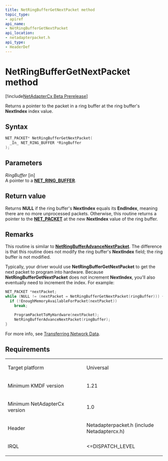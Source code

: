 ```yaml
---
title: NetRingBufferGetNextPacket method
topic_type:
- apiref
api_name:
- NetRingBufferGetNextPacket
api_location:
- netadapterpacket.h
api_type:
- HeaderDef
---
```


# NetRingBufferGetNextPacket method


[!include[NetAdapterCx Beta Prerelease](../netcx-beta-prerelease.md)]

Returns a pointer to the packet in a ring buffer at the ring buffer's **NextIndex** index value.

Syntax
------

```cpp
NET_PACKET* NetRingBufferGetNextPacket(
  _In_ NET_RING_BUFFER *RingBuffer
);
```

Parameters
----------

*RingBuffer* [in]  
A pointer to a [**NET_RING_BUFFER**](net-ring-buffer.md).

Return value
------------

Returns **NULL** if the ring buffer's **NextIndex** equals its **EndIndex**, meaning there are no more unprocessed packets.
Otherwise, this routine returns a pointer to the [**NET_PACKET**](net-packet.md) at the new **NextIndex** value of the ring buffer.

Remarks
-----

This routine is similar to [**NetRingBufferAdvanceNextPacket**](netringbufferadvancenextpacket.md).
The difference is that this routine does not modify the ring buffer's **NextIndex** field; the ring buffer is not modified.

Typically, your driver would use **NetRingBufferGetNextPacket** to get the next packet to program into hardware.
Because **NetRingBufferGetNextPacket** does not increment **NextIndex**, you'll also eventually need to increment the index.
For example:

```cpp
NET_PACKET *nextPacket;
while (NULL != (nextPacket = NetRingBufferGetNextPacket(ringBuffer))) {
  if (!EnoughMemoryAvailableForPacket(nextPacket))
    break;

    ProgramPacketToMyHardware(nextPacket);
    NetRingBufferAdvanceNextPacket(ringBuffer);
}
```

For more info, see [Transferring Network Data](transferring-network-data.md).

Requirements
------------

<table>
<colgroup>
<col width="50%" />
<col width="50%" />
</colgroup>
<tbody>
<tr class="odd">
<td align="left"><p>Target platform</p></td>
<td align="left">Universal</td>
</tr>
<tr class="even">
<td align="left"><p>Minimum KMDF version</p></td>
<td align="left"><p>1.21</p></td>
</tr>
<tr class="odd">
<td align="left"><p>Minimum NetAdapterCx version</p></td>
<td align="left"><p>1.0</p></td>
</tr>
<tr class="even">
<td align="left"><p>Header</p></td>
<td align="left">Netadapterpacket.h (include Netadaptercx.h)</td>
</tr>
<tr class="odd">
<td align="left"><p>IRQL</p></td>
<td align="left"><p>&lt;=DISPATCH_LEVEL</p></td>
</tr>
</tbody>
</table>

 

 





